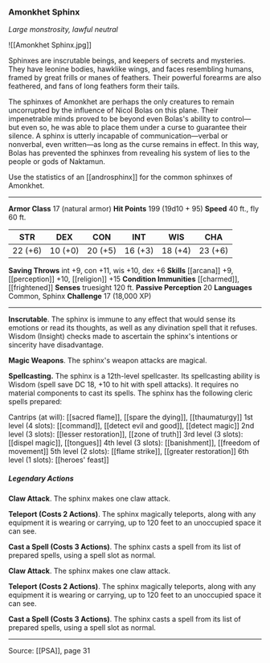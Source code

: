 ### Amonkhet Sphinx
_Large monstrosity, lawful neutral_

![[Amonkhet Sphinx.jpg]]

Sphinxes are inscrutable beings, and keepers of secrets and mysteries. They have leonine bodies, hawklike wings, and faces resembling humans, framed by great frills or manes of feathers. Their powerful forearms are also feathered, and fans of long feathers form their tails.

The sphinxes of Amonkhet are perhaps the only creatures to remain uncorrupted by the influence of Nicol Bolas on this plane. Their impenetrable minds proved to be beyond even Bolas's ability to control—but even so, he was able to place them under a curse to guarantee their silence. A sphinx is utterly incapable of communication—verbal or nonverbal, even written—as long as the curse remains in effect. In this way, Bolas has prevented the sphinxes from revealing his system of lies to the people or gods of Naktamun.

Use the statistics of an [[androsphinx]] for the common sphinxes of Amonkhet.





---

**Armor Class** 17 (natural armor)
**Hit Points** 199 (19d10 + 95)
**Speed** 40 ft., fly 60 ft.

| STR     | DEX     | CON     | INT     | WIS     | CHA     |
|---------|---------|---------|---------|---------|---------|
| 22 (+6) | 10 (+0) | 20 (+5) | 16 (+3) | 18 (+4) | 23 (+6) |

**Saving Throws** int +9, con +11, wis +10, dex +6
**Skills** [[arcana]] +9, [[perception]] +10, [[religion]] +15
**Condition Immunities** [[charmed]], [[frightened]]
**Senses** truesight 120 ft.
**Passive Perception** 20
**Languages** Common, Sphinx
**Challenge** 17 (18,000 XP)

---

**Inscrutable**. The sphinx is immune to any effect that would sense its emotions or read its thoughts, as well as any divination spell that it refuses. Wisdom (Insight) checks made to ascertain the sphinx's intentions or sincerity have disadvantage.

**Magic Weapons**. The sphinx's weapon attacks are magical.

**Spellcasting.** The sphinx is a 12th-level spellcaster. Its spellcasting ability is Wisdom (spell save DC 18, +10 to hit with spell attacks). It requires no material components to cast its spells. The sphinx has the following cleric spells prepared:

Cantrips (at will): [[sacred flame]], [[spare the dying]], [[thaumaturgy]]
1st level (4 slots): [[command]], [[detect evil and good]], [[detect magic]]
2nd level (3 slots): [[lesser restoration]], [[zone of truth]]
3rd level (3 slots): [[dispel magic]], [[tongues]]
4th level (3 slots): [[banishment]], [[freedom of movement]]
5th level (2 slots): [[flame strike]], [[greater restoration]]
6th level (1 slots): [[heroes' feast]]

##### Legendary Actions
**Claw Attack**. The sphinx makes one claw attack.

**Teleport (Costs 2 Actions)**. The sphinx magically teleports, along with any equipment it is wearing or carrying, up to 120 feet to an unoccupied space it can see.

**Cast a Spell (Costs 3 Actions)**. The sphinx casts a spell from its list of prepared spells, using a spell slot as normal.

**Claw Attack**. The sphinx makes one claw attack.

**Teleport (Costs 2 Actions)**. The sphinx magically teleports, along with any equipment it is wearing or carrying, up to 120 feet to an unoccupied space it can see.

**Cast a Spell (Costs 3 Actions)**. The sphinx casts a spell from its list of prepared spells, using a spell slot as normal.


---

Source: [[PSA]], page 31